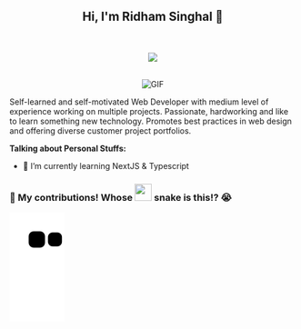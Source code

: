 <h2 align="center">Hi, I'm Ridham Singhal 👋</h2>
<h1 align="center"><img src="https://cdn.discordapp.com/attachments/859118146086764578/937588094293663794/unknown.png" width="30px"></h1>

<p align="center">
<img align="middle" alt="GIF" src="https://i.pinimg.com/originals/65/a5/ec/65a5ec60b90f6b8faede3390ad5ee065.gif" />
</p>

<p>
Self-learned and self-motivated Web Developer with medium level of experience working on multiple projects. Passionate, hardworking and like to learn something new technology. Promotes best practices in web design and offering diverse customer project portfolios.
</p>

**Talking about Personal Stuffs:**
- 🌱 I’m currently learning NextJS & Typescript

### 🚀 My contributions! Whose <img src= "https://c.tenor.com/BczFoyx41WoAAAAj/swallowed-the-mighty-ones.gif" width= "30" height= "30"> snake is this!? 😭
![Contribution grid snake animation](https://raw.githubusercontent.com/codergirl-al/codergirl-al/output/github-contribution-grid-snake.svg)
